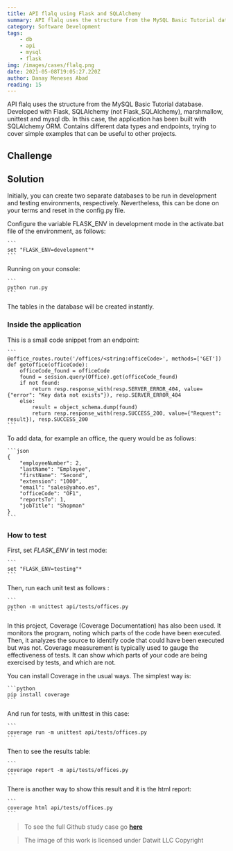 ```yaml
---
title: API flalq using Flask and SQLAlchemy
summary: API flalq uses the structure from the MySQL Basic Tutorial database. Developed with Flask, SQLAlchemy (not Flask_SQLAlchemy), marshmallow, unittest and mysql db.  
category: Software Development
tags: 
    - db
    - api
    - mysql
    - flask
img: /images/cases/flalq.png
date: 2021-05-08T19:05:27.220Z
author: Danay Meneses Abad
reading: 15 
---
```


API flalq uses the structure from the MySQL Basic Tutorial database. Developed with Flask, SQLAlchemy (not Flask_SQLAlchemy), marshmallow, unittest and mysql db. In this case, the application has been built with SQLAlchemy ORM. Contains different data types and endpoints, trying to cover simple examples that can be useful to other projects.

## Challenge

## Solution

Initially, you can create two separate databases to be run in development and testing environments, respectively. Nevertheless, this can be done on your terms and reset in the
config.py file.

Configure the variable FLASK_ENV in development mode in the activate.bat file of the environment, as follows:

    ```
    set "FLASK_ENV=development"*
    ```

Running on your console:

    ```
    python run.py
    ```

The tables in the database will be created instantly.

### Inside the application

This is a small code snippet from an endpoint:

    ```
    @office_routes.route('/offices/<string:officeCode>', methods=['GET'])
    def getoffice(officeCode):
        officeCode_found = officeCode
        found = session.query(Office).get(officeCode_found)
        if not found:
            return resp.response_with(resp.SERVER_ERROR_404, value={"error": "Key data not exists"}), resp.SERVER_ERROR_404
        else:
            result = object_schema.dump(found)
            return resp.response_with(resp.SUCCESS_200, value={"Request": result}), resp.SUCCESS_200
    ```

To add data, for example an office, the query would be as follows:

    ```json
    {
        "employeeNumber": 2,
        "lastName": "Employee",
        "firstName": "Second",
        "extension": "1000",
        "email": "sales@yahoo.es",
        "officeCode": "OF1",
        "reportsTo": 1,
        "jobTitle": "Shopman"
    }
    ```

### How to test

First, set *FLASK_ENV* in test mode:

    ```
    set "FLASK_ENV=testing"*
    ```

Then, run each unit test as follows :

    ```
    python -m unittest api/tests/offices.py
    ```

In this project, Coverage (Coverage Documentation) has also been used. It monitors the program, noting which parts of the code have been executed. Then, it analyzes the source to identify code that could have been executed but was not. Coverage measurement is typically used to gauge the effectiveness of tests. It can show which parts of your code are being exercised by tests, and which are not.

You can install Coverage in the usual ways. The simplest way is:

    ```python
    pip install coverage
    ```

And run for tests, with unittest in this case:

    ```
    coverage run -m unittest api/tests/offices.py
    ```

Then to see the results table:

    ```
    coverage report -m api/tests/offices.py
    ```

There is another way to show this result and it is the html report:

    ```
    coverage html api/tests/offices.py
    ```


> To see the full Github study case go [**here**](https://github.com/datwit/flalq)

> The image of this work is licensed under Datwit LLC Copyright 
